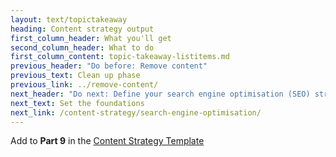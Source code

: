 ```yaml
---
layout: text/topictakeaway
heading: Content strategy output
first_column_header: What you'll get
second_column_header: What to do
first_column_content: topic-takeaway-listitems.md
previous_header: "Do before: Remove content"
previous_text: Clean up phase
previous_link: ../remove-content/
next_header: "Do next: Define your search engine optimisation (SEO) strategy"
next_text: Set the foundations
next_link: /content-strategy/search-engine-optimisation/
---
```


Add to **Part 9** in the [Content Strategy Template](/content-strategy/start-content-strategy/show-problem-evidence/content-strategy-template/)
